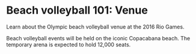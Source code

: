 Beach volleyball 101: Venue
===========================

Learn about the Olympic beach volleyball venue at the 2016 Rio Games.

Beach volleyball events will be held on the iconic Copacabana beach. The temporary arena is expected to hold 12,000 seats.


